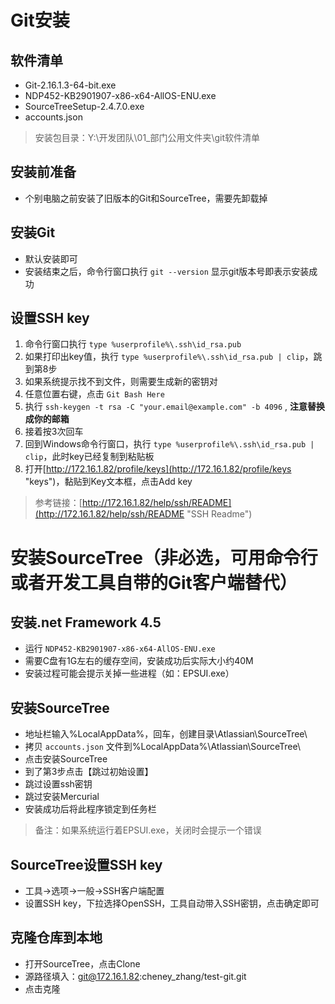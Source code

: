# Git安装
## 软件清单
* Git-2.16.1.3-64-bit.exe
* NDP452-KB2901907-x86-x64-AllOS-ENU.exe
* SourceTreeSetup-2.4.7.0.exe
* accounts.json

> 安装包目录：Y:\开发团队\01_部门公用文件夹\git软件清单

## 安装前准备
* 个别电脑之前安装了旧版本的Git和SourceTree，需要先卸载掉

## 安装Git
* 默认安装即可
* 安装结束之后，命令行窗口执行 `git --version` 显示git版本号即表示安装成功

## 设置SSH key
1. 命令行窗口执行 `type %userprofile%\.ssh\id_rsa.pub`
1. 如果打印出key值，执行 `type %userprofile%\.ssh\id_rsa.pub | clip`，跳到第8步
1. 如果系统提示找不到文件，则需要生成新的密钥对
1. 任意位置右键，点击 `Git Bash Here`
1. 执行 `ssh-keygen -t rsa -C "your.email@example.com" -b 4096` , **注意替换成你的邮箱**
1. 接着按3次回车
1. 回到Windows命令行窗口，执行 `type %userprofile%\.ssh\id_rsa.pub | clip`，此时key已经复制到粘贴板
1. 打开[http://172.16.1.82/profile/keys](http://172.16.1.82/profile/keys "keys")，黏贴到Key文本框，点击Add key

> 参考链接：[http://172.16.1.82/help/ssh/README](http://172.16.1.82/help/ssh/README "SSH Readme")

# 安装SourceTree（非必选，可用命令行或者开发工具自带的Git客户端替代）
## 安装.net Framework 4.5
* 运行 `NDP452-KB2901907-x86-x64-AllOS-ENU.exe`
* 需要C盘有1G左右的缓存空间，安装成功后实际大小约40M
* 安装过程可能会提示关掉一些进程（如：EPSUI.exe）

## 安装SourceTree
* 地址栏输入%LocalAppData%，回车，创建目录\Atlassian\SourceTree\
* 拷贝 `accounts.json` 文件到%LocalAppData%\Atlassian\SourceTree\
* 点击安装SourceTree
* 到了第3步点击【跳过初始设置】
* 跳过设置ssh密钥
* 跳过安装Mercurial
* 安装成功后将此程序锁定到任务栏

> 备注：如果系统运行着EPSUI.exe，关闭时会提示一个错误

## SourceTree设置SSH key
* 工具->选项->一般->SSH客户端配置
* 设置SSH key，下拉选择OpenSSH，工具自动带入SSH密钥，点击确定即可

## 克隆仓库到本地
* 打开SourceTree，点击Clone
* 源路径填入：git@172.16.1.82:cheney_zhang/test-git.git
* 点击克隆
